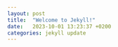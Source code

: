 ```yaml
---
layout: post
title:  "Welcome to Jekyll!"
date:   2023-10-01 13:23:37 +0200
categories: jekyll update
---
```

